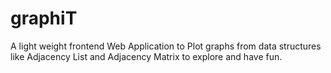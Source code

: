 # graphiT
A light weight frontend Web Application to Plot graphs from data structures like Adjacency List and Adjacency Matrix to explore and have fun. 
